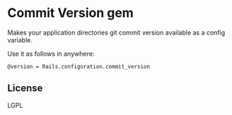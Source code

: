 Commit Version gem
==================

Makes your application directories git commit version available as a config variable.

Use it as follows in anywhere:

```
@version = Rails.configuration.commit_version
```

License
-------

LGPL
